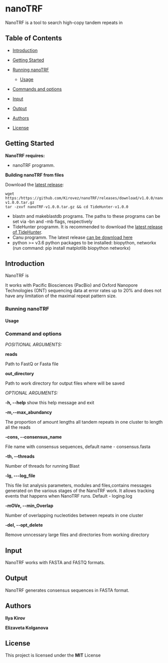# nanoTRF

NanoTRF is a tool to search high-copy tandem repeats in 
## Table of Contents

- [Introduction](#introduction)
- [Getting Started](#getting)
  
- [Running nanoTRF](#running)
  - [Usage](#usage)
- [Commands and options](#cmd)
- [Input](#input_output)
- [Output](#output)
- [Authors](#authors)
- [License](#license)
## <a name="getting"></a>Getting Started

**NanoTRF requires:**
- nanoTRF programm.

**Building  nanoTRF from  files**

Download the [latest release](https://github.com/Kirovez/nanoTRF/releases):
```
wget https:/https://github.com/Kirovez/nanoTRF/releases/download/v1.0.0/nanoTRF-v1.0.0.tar.gz
tar -zxvf nanoTRF-v1.0.0.tar.gz && cd TideHunter-v1.0.0
```
- blastn and makeblastdb programs. The paths to these programs can be set via -bn and -mb flags, respectively
- TideHunter programm. It is recommended to download the [latest release of TideHunter](https://github.com/yangao07/TideHunter/releases).
- Canu programm. The latest release [can be download here](http://github.com/marbl/canu/releases)
- python >= v3.6 python packages to be installed: biopython, networkx (run command: pip install matplotlib biopython networkx)


## <a name="introduction"></a>Introduction

NanoTRF is 


It works with Pacific Biosciences (PacBio) and 
Oxford Nanopore Technologies (ONT) sequencing data at error rates 
up to 20% and does not have any limitation of the maximal repeat pattern size.

### <a name="running"></a>Running nanoTRF

#### <a name="usage"></a>Usage

### <a name="cmd"></a>Command and options

*POSITIONAL ARGUMENTS:*

**reads**        

Path to FastQ or Fasta file

**out_directory**

Path to work directory for output files where will be saved


*OPTIONAL ARGUMENTS:*

**-h, --help**            show this help message and exit

**-m,--max_abundancy**   

The proportion of amount lengths all tandem repeats in one cluster to length all the reads
                        
**-cons, --consensus_name** 

File name with consensus sequences, default name - consensus.fasta

**-th, --threads**

Number of threads for running Blast

**-lg, ---log_file** 

This file list analysis parameters, modules and files,contains messages generated on the various stages of the NanoTRF work. It allows tracking events that
happens when NanoTRF runs. Default - loging.log

**-mOVe, --min_Overlap** 

Number of overlapping nucleotides between repeats in one cluster

**-del, --opt_delete**

Remove unncessary large files and directories from working directory

## <a name="input_output"></a>Input
NanoTRF works with FASTA and FASTQ formats.

## <a name="output"></a>Output

NanoTRF generates consensus sequences in FASTA format.
## <a name="authors"></a>Authors
**Ilya Kirov**

**Elizaveta Kolganova**

## <a name="license"></a>License
This project is licensed under the **MIT** License



